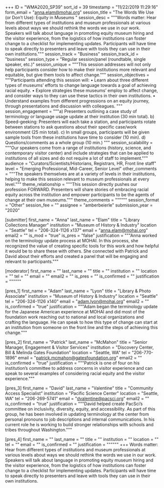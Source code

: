 +++
ID = "WMA2020_SP39"
sort_id = 39
timestamp = "11/22/2019 11:29:16"
form_email = "anna.elam@mohai.org"
session_title = "The Words We Use (or Don’t Use): Equity in Museums "
session_desc = """Words matter: Hear from different types of institutions and museum professionals at various levels about ways we should rethink the words we use in our work. Speakers will talk about language in promoting equity museum hiring and the visitor experience, from the logistics of how institutions can foster change to a checklist for implementing updates. Participants will have time to speak directly to presenters and leave with tools they can use in their own institutions."""
session_track = "Business"
session_track_id = "business"
session_type = "Regular session/panel (roundtable, single speaker, etc.)"
session_unique = """This session addresses will not only help participants consider how to make their institutions more relevant and equitable, but give them tools to affect change."""
session_objectives = """Participants attending this session will:
•	Learn about three different types of museums’ efforts to change language towards a goal of achieving racial equity.
•	Explore strategies these museums’ employ to affect change, and consider ways to they can use these tactics in their own institutions.
•	Understand examples from different progressions on an equity journey, through presentations and discussion with colleagues.
"""
session_engagement = """a)	Presenters outlining a case study of terminology or language usage update at their institution (30 min total).
b)	Speed-geeking: Presenters will each take a station, and participants rotate between stations to ask questions about their specific case/work environment (25 min total).
c)	In small groups, participants will be given sample tools from these institutions have time to consider (10 min).
d)	Questions/comments as a whole group (10 min.)
"""
session_scalability = """Our speakers come from a range of institutions (history, science, and contemporary visitor center) and include strategies that can be applied to institutions of all sizes and do not require a lot of staff to implement."""
audience = "Curators/Scientists/Historians, Registrars, HR, Front line staff"
level = "Emerging Professional, Mid-Career, Senior Level"
other_comments = """The speakers themselves are at a variety of levels in their institutions, helping to make this session relevant to museum professionals at every level."""
theme_relationship = """This session directly pushes our profession FORWARD. Presenters will share stories of embracing racial equity across the institution and empower participants to be the agents of change at their own museums."""
theme_comments = """"""
session_format = "Other"
session_fee = ""
assignee = "amberbeierle"
submission_year = "2020"

[submitter]
first_name = "Anna"
last_name = "Elam"
title = "Library Collections Manager"
institution = "Museum of History & Industry"
location = "Seattle"
tel = "206-324-1126 x137"
email = "anna.elam@mohai.org"
email2 = ""
is_mod = "true"
is_pres = "false"
justification = """Anna worked on the terminology update process at MOHAI. In this process, she recognized the value of creating specific tools for this work and how helpful it would be to share these with others. She connected with Patrick and David about their efforts and created a panel that will be engaging and relevant to participants."""

[moderator]
first_name = ""
last_name = ""
title = ""
institution = ""
location = ""
tel = ""
email = ""
email2 = ""
is_pres = ""
is_confirmed = ""
justification = """"""

[pres_1]
first_name = "Adam"
last_name = "Lyon"
title = "Library & Photo Associate"
institution = "Museum of History & Industry"
location = "Seattle"
tel = "206-324-1126 x140"
email = "adam.lyon@mohai.org"
email2 = ""
is_confirmed = "true"
justification = """Adam began the terminology update for the Japanese American experience at MOHAI and did most of the foundation work reaching out to national and local organizations and crafting the language. He can speak to how this type of change can start at an institution from someone on the front line and the steps of achieving this change."""

[pres_2]
first_name = "Patrick"
last_name = "McMahon"
title = "Senior Manager, Engagement & Visitor Services"
institution = "Discovery Center, Bill & Melinda Gates Foundation"
location = "Seattle, WA"
tel = "206-770-1896"
email = "patrick.mcmahon@gatesfoundation.org"
email2 = ""
is_confirmed = "true"
justification = """Patrick is one of four on his institution’s committee to address concerns in visitor experience and can speak to several examples of considering racial equity and the visitor experience."""

[pres_3]
first_name = "David"
last_name = "Valentine"
title = "Community Access Specialist"
institution = "Pacific Science Center"
location = "Seattle, WA"
tel = "206-269-5741"
email = "dvalentine@pacsci.org"
email2 = ""
is_confirmed = "true"
justification = """David helped create PacSci’s committee on inclusivity, diversity, equity, and accessibility. As part of this group, he has been involved in updating terminology at the center from personal pronouns to job descriptions and internal communications. In his current role he is working to build stronger relationships with schools and tribes throughout Washington."""

[pres_4]
first_name = ""
last_name = ""
title = ""
institution = ""
location = ""
tel = ""
email = ""
is_confirmed = ""
justification = """"""
+++
Words matter: Hear from different types of institutions and museum professionals at various levels about ways we should rethink the words we use in our work. Speakers will talk about language in promoting equity museum hiring and the visitor experience, from the logistics of how institutions can foster change to a checklist for implementing updates. Participants will have time to speak directly to presenters and leave with tools they can use in their own institutions.